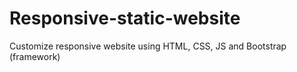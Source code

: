 # Responsive-static-website
Customize responsive website using HTML, CSS, JS and Bootstrap (framework) 
